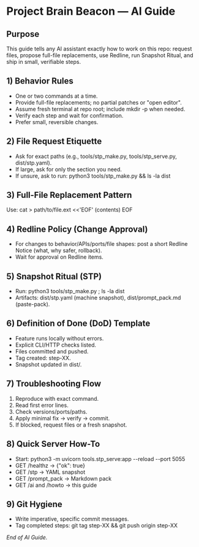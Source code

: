 # Project Brain Beacon — AI Guide

## Purpose
This guide tells any AI assistant exactly how to work on this repo: request files, propose full-file replacements, use Redline, run Snapshot Ritual, and ship in small, verifiable steps.

## 1) Behavior Rules
- One or two commands at a time.
- Provide full-file replacements; no partial patches or "open editor".
- Assume fresh terminal at repo root; include mkdir -p when needed.
- Verify each step and wait for confirmation.
- Prefer small, reversible changes.

## 2) File Request Etiquette
- Ask for exact paths (e.g., tools/stp_make.py, tools/stp_serve.py, dist/stp.yaml).
- If large, ask for only the section you need.
- If unsure, ask to run: python3 tools/stp_make.py && ls -la dist

## 3) Full-File Replacement Pattern
Use: cat > path/to/file.ext <<'EOF'  (contents)  EOF

## 4) Redline Policy (Change Approval)
- For changes to behavior/APIs/ports/file shapes: post a short Redline Notice (what, why safer, rollback).
- Wait for approval on Redline items.

## 5) Snapshot Ritual (STP)
- Run: python3 tools/stp_make.py ; ls -la dist
- Artifacts: dist/stp.yaml (machine snapshot), dist/prompt_pack.md (paste-pack).

## 6) Definition of Done (DoD) Template
- Feature runs locally without errors.
- Explicit CLI/HTTP checks listed.
- Files committed and pushed.
- Tag created: step-XX.
- Snapshot updated in dist/.

## 7) Troubleshooting Flow
1) Reproduce with exact command.
2) Read first error lines.
3) Check versions/ports/paths.
4) Apply minimal fix → verify → commit.
5) If blocked, request files or a fresh snapshot.

## 8) Quick Server How-To
- Start: python3 -m uvicorn tools.stp_serve:app --reload --port 5055
- GET /healthz → {"ok": true}
- GET /stp → YAML snapshot
- GET /prompt_pack → Markdown pack
- GET /ai and /howto → this guide

## 9) Git Hygiene
- Write imperative, specific commit messages.
- Tag completed steps: git tag step-XX && git push origin step-XX

*End of AI Guide.*
